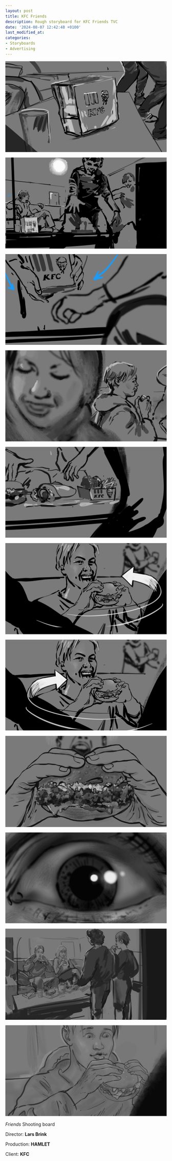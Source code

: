 ```yaml
---
layout: post
title: KFC Friends
description: Rough storyboard for KFC Friends TVC 
date: '2024-08-07 12:42:48 +0100'
last_modified_at:
categories:
- Storyboards
- Advertising
---
```


![Rough storyboard for KFC Friends TVC frame 1](/images/KFC_Film_02-1.png)

![Rough storyboard for KFC Friends TVC frame 2](/images/KFC_Film_02-2.png)

![Rough storyboard for KFC Friends TVC frame 3](/images/KFC_Film_02-3.png)

![Rough storyboard for KFC Friends TVC frame 5](/images/KFC_Film_02-4.png)

![Burger King Recrute shooting board frame 5](/images/KFC_Film_02-5.png)

![Rough storyboard for KFC Friends TVC frame 6](/images/KFC_Film_02-6a.png)

![Rough storyboard for KFC Friends TVC frame 6](/images/KFC_Film_02-6.png)

![Rough storyboard for KFC Friends TVC frame 7](/images/KFC_Film_02-7.png)

![Rough storyboard for KFC Friends TVC frame 8](/images/KFC_Film_02-8.png)

![Rough storyboard for KFC Friends TVC frame 9](/images/KFC_Film_02-9.png)

![Burger King Recrute shooting board frame 10](/images/KFC_Film_02-10.png)


*Friends* Shooting board 

Director: **Lars Brink**

Production: **HAMLET**

Client: **KFC**